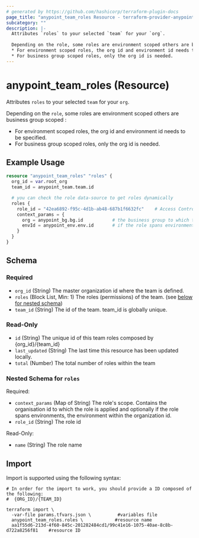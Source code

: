 ```yaml
---
# generated by https://github.com/hashicorp/terraform-plugin-docs
page_title: "anypoint_team_roles Resource - terraform-provider-anypoint"
subcategory: ""
description: |-
  Attributes `roles` to your selected `team` for your `org`.
  
  Depending on the role, some roles are environment scoped others are business group scoped :
  * For environment scoped roles, the org id and environment id needs to be specified.
  * For business group scoped roles, only the org id is needed.
---
```


# anypoint_team_roles (Resource)

Attributes `roles` to your selected `team` for your `org`.

Depending on the `role`, some roles are environment scoped others are business group scoped :
* For environment scoped roles, the org id and environment id needs to be specified.
* For business group scoped roles, only the org id is needed.

## Example Usage

```terraform
resource "anypoint_team_roles" "roles" {
  org_id = var.root_org
  team_id = anypoint_team.team.id

  # you can check the role data-source to get roles dynamically
  roles {
    role_id = "42ea6892-f95c-4d1b-ab48-687b1f6632fc"    # Access Controls Admin
    context_params = {
      org = anypoint_bg.bg.id           # the business group to which the role applies
      envId = anypoint_env.env.id       # if the role spans environments, the environment id
    }
  }
}
```

<!-- schema generated by tfplugindocs -->
## Schema

### Required

- `org_id` (String) The master organization id where the team is defined.
- `roles` (Block List, Min: 1) The roles (permissions) of the team. (see [below for nested schema](#nestedblock--roles))
- `team_id` (String) The id of the team. team_id is globally unique.

### Read-Only

- `id` (String) The unique id of this team roles composed by {org_id}/{team_id}
- `last_updated` (String) The last time this resource has been updated locally.
- `total` (Number) The total number of roles within the team

<a id="nestedblock--roles"></a>
### Nested Schema for `roles`

Required:

- `context_params` (Map of String) The role's scope. Contains the organisation id to which the role is applied and optionally if the role spans environments, the environment within the organization id.
- `role_id` (String) The role id

Read-Only:

- `name` (String) The role name

## Import

Import is supported using the following syntax:

```shell
# In order for the import to work, you should provide a ID composed of the following:
#  {ORG_ID}/{TEAM_ID}

terraform import \
  -var-file params.tfvars.json \          #variables file
  anypoint_team_roles.roles \            #resource name
  aa1f55d6-213d-4f60-845c-201282484cd1/99c41e16-1075-40ae-8c8b-d722a8256f81    #resource ID
```
